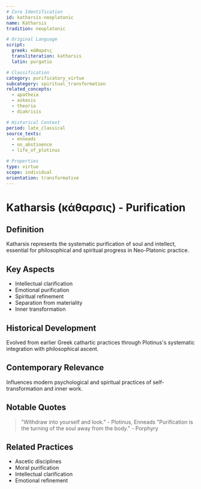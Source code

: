 ```yaml
---
# Core Identification
id: katharsis-neoplatonic
name: Katharsis
tradition: neoplatonic

# Original Language
script:
  greek: κάθαρσις
  transliteration: katharsis
  latin: purgatio

# Classification
category: purificatory_virtue
subcategory: spiritual_transformation
related_concepts:
  - apatheia
  - askesis
  - theoria
  - diakrisis

# Historical Context
period: late_classical
source_texts:
  - enneads
  - on_abstinence
  - life_of_plotinus

# Properties
type: virtue
scope: individual
orientation: transformative
---
```


# Katharsis (κάθαρσις) - Purification

## Definition
Katharsis represents the systematic purification of soul and intellect, essential for philosophical and spiritual progress in Neo-Platonic practice.

## Key Aspects
- Intellectual clarification
- Emotional purification
- Spiritual refinement
- Separation from materiality
- Inner transformation

## Historical Development
Evolved from earlier Greek cathartic practices through Plotinus's systematic integration with philosophical ascent.

## Contemporary Relevance
Influences modern psychological and spiritual practices of self-transformation and inner work.

## Notable Quotes
> "Withdraw into yourself and look." - Plotinus, Enneads
> "Purification is the turning of the soul away from the body." - Porphyry

## Related Practices
- Ascetic disciplines
- Moral purification
- Intellectual clarification
- Emotional refinement